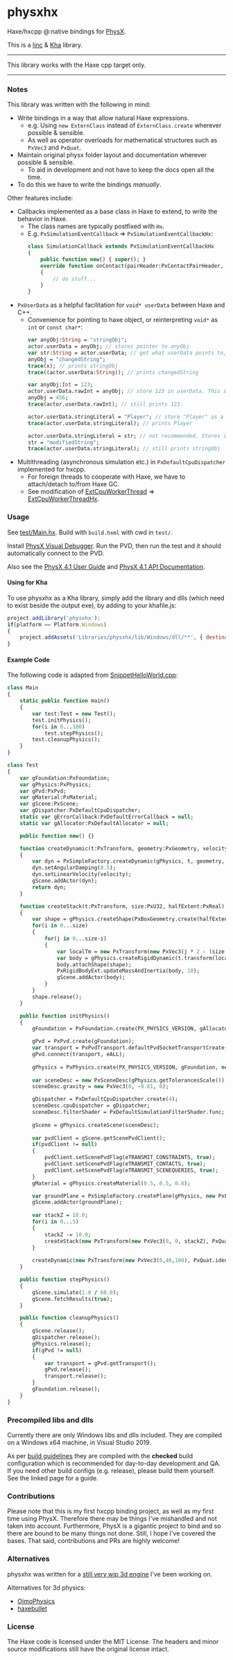 # physxhx

Haxe/hxcpp @:native bindings for [PhysX](https://github.com/NVIDIAGameWorks/PhysX).

This is a [linc](http://snowkit.github.io/linc/) & [Kha](https://github.com/Kode/Kha) library.

---

This library works with the Haxe cpp target only.

---

### Notes

This library was written with the following in mind:
- Write bindings in a way that allow natural Haxe expressions.
  - e.g. Using `new ExternClass` instead of `ExternClass.create` wherever possible & sensible.
  - As well as operator overloads for mathematical structures such as `PxVec3` and `PxQuat`.
- Maintain original physx folder layout and documentation wherever possible & sensible.
  - To aid in development and not have to keep the docs open all the time.
- To do this we have to write the bindings *manually*.

Other features include:
- Callbacks implemented as a base class in Haxe to extend, to write the behavior in Haxe.
  - The class names are typically postfixed with `Hx`.
  - E.g. `PxSimulationEventCallback` => `PxSimulationEventCallbackHx`:
    ```haxe
    class SimulationCallback extends PxSimulationEventCallbackHx
    {
        public function new() { super(); }
        override function onContact(pairHeader:PxContactPairHeader, pairs:haxe.ds.Vector<PxContactPair>)
        {
            // do stuff...
        }
    }
    ```
- `PxUserData` as a helpful facilitation for `void* userData` between Haxe and C++.
  - Convenience for pointing to haxe object, or reinterpreting `void*` as `int` or `const char*`: 
    ```haxe
    var anyObj:String = "stringObj";
    actor.userData = anyObj; // stores pointer to anyObj
    var str:String = actor.userData; // get what userData points to, as a String
    anyObj = "changedString";
    trace(x); // prints stringObj
    trace((actor.userData:String)); // prints changedString

    var anyObj:Int = 123;
    actor.userData.rawInt = anyObj; // store 123 in userData. This simply treats the void* as int
    anyObj = 456;
    trace(actor.userData.rawInt); // still prints 123.

    actor.userData.stringLiteral = "Player"; // store "Player" as a const char*
    trace(actor.userData.stringLiteral); // prints Player

    actor.userData.stringLiteral = str; // not recommended. Stores internal data of str, which may get GC'ed and data overwritten
    str = "modifiedString";
    trace(actor.userData.stringLiteral); // still prints stringObj
    ```
- Multithreading (asynchronous simulation etc.) in `PxDefaultCpuDispatcher` implemented for hxcpp.
  - For foreign threads to cooperate with Haxe, we have to attach/detach to/from Haxe GC.
  - See modification of [ExtCpuWorkerThread](https://github.com/NVIDIAGameWorks/PhysX/blob/4.1/physx/source/physxextensions/src/ExtCpuWorkerThread.cpp) => [ExtCpuWorkerThreadHx](src/linc/include/ExtCpuWorkerThreadHx.cpp).

### Usage

See [test/Main.hx](test/Main.hx). Build with `build.hxml` with cwd in `test/`.

Install [PhysX Visual Debugger](https://developer.nvidia.com/physx-visual-debugger).
Run the PVD, then run the test and it should automatically connect to the PVD.

Also see the [PhysX 4.1 User Guide](https://gameworksdocs.nvidia.com/PhysX/4.1/documentation/physxguide/Index.html) and [PhysX 4.1 API Documentation](https://gameworksdocs.nvidia.com/PhysX/4.1/documentation/physxapi/files/index.html).

#### Using for Kha

To use physxhx as a Kha library, simply add the library and dlls (which need to exist beside the output exe), by adding to your khafile.js:
```js
project.addLibrary('physxhx');
if(platform == Platform.Windows)
{
    project.addAssets('Libraries/physxhx/lib/Windows/dll/**', { destination: '', notinlist: true });
}
```

#### Example Code

The following code is adapted from [SnippetHelloWorld.cpp](https://github.com/NVIDIAGameWorks/PhysX/blob/4.1/physx/snippets/snippethelloworld/SnippetHelloWorld.cpp):
```haxe
class Main
{
    static public function main()
    {
        var test:Test = new Test();
        test.initPhysics();
        for(i in 0...100)
            test.stepPhysics();
        test.cleanupPhysics();
    }
}

class Test
{
    var gFoundation:PxFoundation;
    var gPhysics:PxPhysics;
    var gPvd:PxPvd;
    var gMaterial:PxMaterial;
    var gScene:PxScene;
    var gDispatcher:PxDefaultCpuDispatcher;
    static var gErrorCallback:PxDefaultErrorCallback = null;
    static var gAllocator:PxDefaultAllocator = null;

    public function new() {}

    function createDynamic(t:PxTransform, geometry:PxGeometry, velocity:PxVec3):PxRigidDynamic
    {
        var dyn = PxSimpleFactory.createDynamic(gPhysics, t, geometry, gMaterial, 10);
        dyn.setAngularDamping(0.5);
        dyn.setLinearVelocity(velocity);
        gScene.addActor(dyn);
        return dyn;
    }

    function createStack(t:PxTransform, size:PxU32, halfExtent:PxReal)
    {
        var shape = gPhysics.createShape(PxBoxGeometry.create(halfExtent, halfExtent, halfExtent), gMaterial);
        for(i in 0...size)
        {
            for(j in 0...size-i)
            {
                var localTm = new PxTransform(new PxVec3(j * 2 - (size - i), i * 2 + 1, 0) * halfExtent, PxQuat.identity());
                var body = gPhysics.createRigidDynamic(t.transform(localTm));
                body.attachShape(shape);
                PxRigidBodyExt.updateMassAndInertia(body, 10);
                gScene.addActor(body);
            }
        }
        shape.release();
    }

    public function initPhysics()
    {
        gFoundation = PxFoundation.create(PX_PHYSICS_VERSION, gAllocator, gErrorCallback);

        gPvd = PxPvd.create(gFoundation);
        var transport = PxPvdTransport.defaultPvdSocketTransportCreate("127.0.0.1", 5425, 10);
        gPvd.connect(transport, eALL);
    
        gPhysics = PxPhysics.create(PX_PHYSICS_VERSION, gFoundation, new PxTolerancesScale(), true, gPvd);
    
        var sceneDesc = new PxSceneDesc(gPhysics.getTolerancesScale());
        sceneDesc.gravity = new PxVec3(0, -9.81, 0);

        gDispatcher = PxDefaultCpuDispatcher.create(4);
        sceneDesc.cpuDispatcher	= gDispatcher;
        sceneDesc.filterShader = PxDefaultSimulationFilterShader.func;
        
        gScene = gPhysics.createScene(sceneDesc);
    
        var pvdClient = gScene.getScenePvdClient();
        if(pvdClient != null)
        {
            pvdClient.setScenePvdFlag(eTRANSMIT_CONSTRAINTS, true);
            pvdClient.setScenePvdFlag(eTRANSMIT_CONTACTS, true);
            pvdClient.setScenePvdFlag(eTRANSMIT_SCENEQUERIES, true);
        }
        gMaterial = gPhysics.createMaterial(0.5, 0.5, 0.6);

        var groundPlane = PxSimpleFactory.createPlane(gPhysics, new PxPlane(0, 1, 0, 0), gMaterial);
        gScene.addActor(groundPlane);
        
        var stackZ = 10.0;
        for(i in 0...5)
        {
            stackZ -= 10.0;
            createStack(new PxTransform(new PxVec3(0, 0, stackZ), PxQuat.identity()), 10, 2.0);
        }
        
        createDynamic(new PxTransform(new PxVec3(0,40,100), PxQuat.identity()), new PxSphereGeometry(10), new PxVec3(0,-50,-100));
    }

    public function stepPhysics()
    {
        gScene.simulate(1.0 / 60.0);
        gScene.fetchResults(true);
    }

    public function cleanupPhysics()
    {
        gScene.release();
        gDispatcher.release();
        gPhysics.release();
        if(gPvd != null)
        {
            var transport = gPvd.getTransport();
            gPvd.release();
            transport.release();
        }
        gFoundation.release();
    }
}
```

### Precompiled libs and dlls

Currently there are only Windows libs and dlls included. They are compiled on a Windows x64 machine, in Visual Studio 2019.

As per [build guidelines](https://gameworksdocs.nvidia.com/PhysX/4.1/documentation/physxguide/Manual/BuildingWithPhysX.html) they are compiled with the **checked** build configuration which is recommended for day-to-day development and QA. If you need other build configs (e.g. release), please build them yourself. See the linked page for a guide.

### Contributions

Please note that this is my first hxcpp binding project, as well as my first time using PhysX. Therefore there may be things I've mishandled and not taken into account. Furthermore, PhysX is a gigantic project to bind and so there are bound to be many things not done. Still, I hope I've covered the bases. That said, contributions and PRs are highly welcome!

### Alternatives

physxhx was written for a [still very wip 3d engine](https://github.com/undefinist/kappa) I've been working on.

Alternatives for 3d physics:
- [OimoPhysics](https://github.com/saharan/OimoPhysics)
- [haxebullet](https://github.com/armory3d/haxebullet)

### License

The Haxe code is licensed under the MIT License. The headers and minor source modifications still have the original license intact.